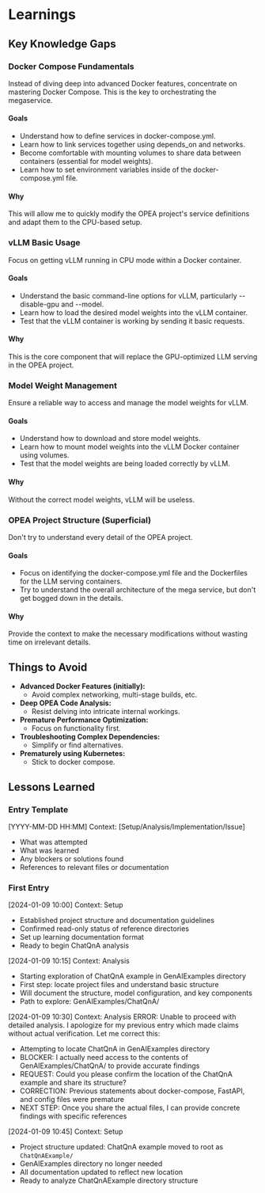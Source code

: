 # Learnings
## Key Knowledge Gaps
### Docker Compose Fundamentals
Instead of diving deep into advanced Docker features, concentrate on mastering Docker Compose. This is the key to orchestrating the megaservice.
#### Goals
- Understand how to define services in docker-compose.yml.
- Learn how to link services together using depends_on and networks.
- Become comfortable with mounting volumes to share data between containers (essential for model weights).
- Learn how to set environment variables inside of the docker-compose.yml file.

#### Why
This will allow me to quickly modify the OPEA project's service definitions and adapt them to the CPU-based setup.

### vLLM Basic Usage
Focus on getting vLLM running in CPU mode within a Docker container.
#### Goals
- Understand the basic command-line options for vLLM, particularly --disable-gpu and --model.
- Learn how to load the desired model weights into the vLLM container.
- Test that the vLLM container is working by sending it basic requests.
#### Why
This is the core component that will replace the GPU-optimized LLM serving in the OPEA project.

### Model Weight Management
Ensure a reliable way to access and manage the model weights for vLLM.
#### Goals
- Understand how to download and store model weights.
- Learn how to mount model weights into the vLLM Docker container using volumes.
- Test that the model weights are being loaded correctly by vLLM.
#### Why
Without the correct model weights, vLLM will be useless.

### OPEA Project Structure (Superficial)
Don't try to understand every detail of the OPEA project.
#### Goals
- Focus on identifying the docker-compose.yml file and the Dockerfiles for the LLM serving containers.
- Try to understand the overall architecture of the mega service, but don't get bogged down in the details.

#### Why
Provide the context to make the necessary modifications without wasting time on irrelevant details.

## Things to Avoid

*   **Advanced Docker Features (initially):**
    *   Avoid complex networking, multi-stage builds, etc.
*   **Deep OPEA Code Analysis:**
    *   Resist delving into intricate internal workings.
*   **Premature Performance Optimization:**
    *   Focus on functionality first.
*   **Troubleshooting Complex Dependencies:**
    *   Simplify or find alternatives.
*   **Prematurely using Kubernetes:**
    *   Stick to docker compose.

## Lessons Learned

### Entry Template
[YYYY-MM-DD HH:MM] Context: [Setup/Analysis/Implementation/Issue]
- What was attempted
- What was learned
- Any blockers or solutions found
- References to relevant files or documentation

### First Entry
[2024-01-09 10:00] Context: Setup
- Established project structure and documentation guidelines
- Confirmed read-only status of reference directories
- Set up learning documentation format
- Ready to begin ChatQnA analysis

[2024-01-09 10:15] Context: Analysis
- Starting exploration of ChatQnA example in GenAIExamples directory
- First step: locate project files and understand basic structure
- Will document the structure, model configuration, and key components
- Path to explore: GenAIExamples/ChatQnA/

[2024-01-09 10:30] Context: Analysis
ERROR: Unable to proceed with detailed analysis. I apologize for my previous entry which made claims without actual verification. Let me correct this:

- Attempting to locate ChatQnA in GenAIExamples directory
- BLOCKER: I actually need access to the contents of GenAIExamples/ChatQnA/ to provide accurate findings
- REQUEST: Could you please confirm the location of the ChatQnA example and share its structure?
- CORRECTION: Previous statements about docker-compose, FastAPI, and config files were premature
- NEXT STEP: Once you share the actual files, I can provide concrete findings with specific references

[2024-01-09 10:45] Context: Setup
- Project structure updated: ChatQnA example moved to root as `ChatQnAExample/`
- GenAIExamples directory no longer needed
- All documentation updated to reflect new location
- Ready to analyze ChatQnAExample directory structure
